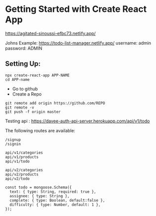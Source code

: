 # Getting Started with Create React App

https://agitated-sinoussi-efbc73.netlify.app/

Johns Example:
https://todo-list-manager.netlify.app/
username: admin
password: ADMIN

## Setting Up:

```
npx create-react-app APP-NAME
cd APP-name
```

- Go to github
- Create a Repo

```
git remote add origin https://github.com/REPO
git remote -v
git push -f origin master
```

Testing api : https://davee-auth-api-server.herokuapp.com/api/v1/todo

The following routes are available:

```
/signup
/signin

api/v1/categories
api/v1/products
api/v1/todo

api/v2/categories
api/v2/products
api/v2/todo
```

```
const todo = mongoose.Schema({
  text: { type: String, required: true },
  assignee: { type: String },
  complete: { type: Boolean, default:false },
  difficulty: { type: Number, default: 1 },
});
```
